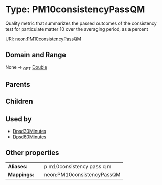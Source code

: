 
# Type: PM10consistencyPassQM


Quality metric that summarizes the passed outcomes of the consistency test for particulate matter 10 over the averaging period, as a percent

URI: [neon:PM10consistencyPassQM](https://data.neonscience.org/PM10consistencyPassQM)


## Domain and Range

None ->  <sub>OPT</sub> [Double](types/Double.md)

## Parents


## Children


## Used by

 * [Dpsd30Minutes](Dpsd30Minutes.md)
 * [Dpsd60Minutes](Dpsd60Minutes.md)

## Other properties

|  |  |  |
| --- | --- | --- |
| **Aliases:** | | p m10consistency pass q m |
| **Mappings:** | | neon:PM10consistencyPassQM |

